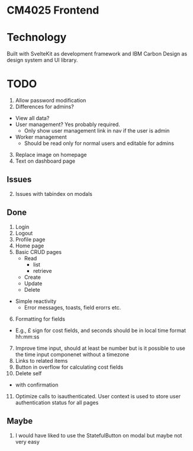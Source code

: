 # CM4025 Frontend

# Technology

Built with SvelteKit as development framework and IBM Carbon Design as design system and UI library.

# TODO

1. Allow password modification
2. Differences for admins?
  - View all data?
  - User management? Yes probably required.
    - Only show user management link in nav if the user is admin
  - Worker management
    - Should be read only for normal users and editable for admins
3. Replace image on homepage
4. Text on dashboard page

## Issues
2. Issues with tabindex on modals

## Done
1. Login
2. Logout
3. Profile page
4. Home page
5. Basic CRUD pages
   - Read
     - list
     - retrieve
   - Create
   - Update
   - Delete
  - Simple reactivity
    - Error messages, toasts, field erorrs etc.
6. Formatting for fields
  - E.g., £ sign for cost fields, and seconds should be in local time format hh:mm:ss
7. Improve time input, should at least be number but is it possible to use the time input componenet without a timezone
8. Links to related items
9. Button in overflow for calculating cost fields
10. Delete self
  - with confirmation
11. Optimize calls to isauthenticated. User context is used to store user authentication status for all pages

## Maybe
1. I would have liked to use the StatefulButton on modal but maybe not very easy

